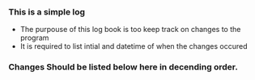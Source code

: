 ### This is a simple log
- The purpouse of this log book is too keep track on changes to the program
- It is required to list intial and datetime of when the changes occured





### Changes Should be listed below here in decending order.
